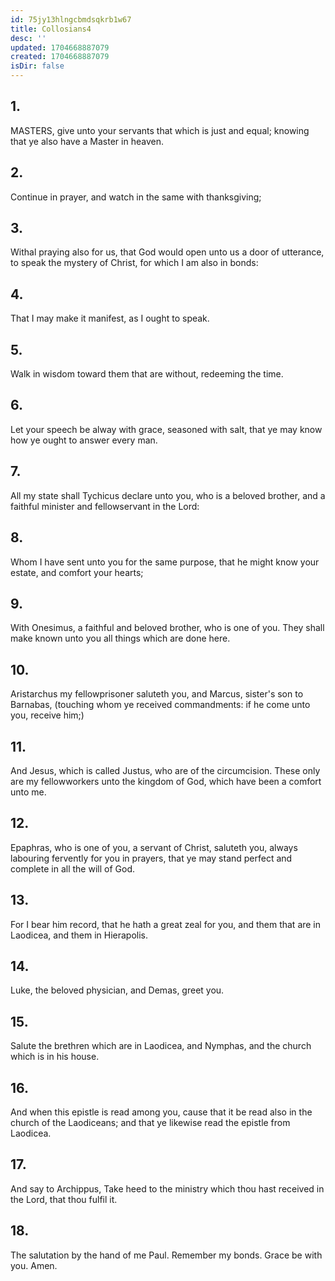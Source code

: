 ```yaml
---
id: 75jy13hlngcbmdsqkrb1w67
title: Collosians4
desc: ''
updated: 1704668887079
created: 1704668887079
isDir: false
---
```

## 1.
MASTERS, give unto your servants that which is just and equal; knowing that ye also have a Master in heaven.
## 2.
Continue in prayer, and watch in the same with thanksgiving;
## 3.
Withal praying also for us, that God would open unto us a door of utterance, to speak the mystery of Christ, for which I am also in bonds:
## 4.
That I may make it manifest, as I ought to speak.
## 5.
Walk in wisdom toward them that are without, redeeming the time.
## 6.
Let your speech be alway with grace, seasoned with salt, that ye may know how ye ought to answer every man.
## 7.
All my state shall Tychicus declare unto you, who is a beloved brother, and a faithful minister and fellowservant in the Lord:
## 8.
Whom I have sent unto you for the same purpose, that he might know your estate, and comfort your hearts;
## 9.
With Onesimus, a faithful and beloved brother, who is one of you. They shall make known unto you all things which are done here.
## 10.
Aristarchus my fellowprisoner saluteth you, and Marcus, sister's son to Barnabas, (touching whom ye received commandments: if he come unto you, receive him;)
## 11.
And Jesus, which is called Justus, who are of the circumcision. These only are my fellowworkers unto the kingdom of God, which have been a comfort unto me.
## 12.
Epaphras, who is one of you, a servant of Christ, saluteth you, always labouring fervently for you in prayers, that ye may stand perfect and complete in all the will of God.
## 13.
For I bear him record, that he hath a great zeal for you, and them that are in Laodicea, and them in Hierapolis.
## 14.
Luke, the beloved physician, and Demas, greet you.
## 15.
Salute the brethren which are in Laodicea, and Nymphas, and the church which is in his house.
## 16.
And when this epistle is read among you, cause that it be read also in the church of the Laodiceans; and that ye likewise read the epistle from Laodicea.
## 17.
And say to Archippus, Take heed to the ministry which thou hast received in the Lord, that thou fulfil it.
## 18.
The salutation by the hand of me Paul. Remember my bonds. Grace be with you. Amen.
